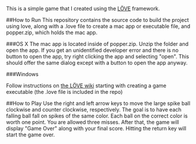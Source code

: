 This is a simple game that I created using the [LÖVE](https://love2d.org/) framework. 

##How to Run
This repository contains the source code to build the project using love, along with a .love file to create a mac app or executable file, and popper.zip, which holds the mac app.

###OS X
The mac app is located inside of popper.zip. Unzip the folder and open the app. If you get an unidentified developer error and there is no button to open the app, try right clicking the app and selecting "open". This should offer the same dialog except with a button to open the app anyway.

###Windows

Follow instructions on [the LÖVE wiki](https://love2d.org/wiki/Game_Distribution) starting with creating a game executable (the .love file is included in the repo)





##How to Play
Use the right and left arrow keys to move the large spike ball clockwise and counter clockwise, respectively. The goal is to have each falling ball fall on spikes of the same color. Each ball on the correct color is worth one point. You are allowed three misses. After that, the game will display "Game Over" along with your final score. Hitting the return key will start the game over. 
